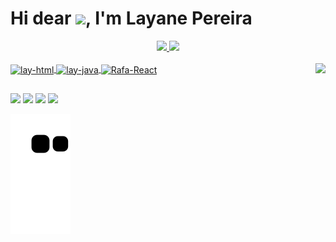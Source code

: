 <h1 align="left">Hi dear <img src="https://raw.githubusercontent.com/kaueMarques/kaueMarques/master/hi.gif" width="30px">, I'm Layane Pereira </h1>

<div align="center">
  <a href="https://github.com/LayannePereira">
  <img height="180em" src="https://github-readme-stats.vercel.app/api?username=LayannePereira&show_icons=true&theme=dracula&include_all_commits=true&count_private=true"/>
  <img height="180em" src="https://github-readme-stats.vercel.app/api/top-langs/?username=LayannePereira&layout=compact&langs_count=7&theme=dracula"/>
</div>
 
  <div style="display: inline_block"><br>
  <img align="center" alt="lay-html" height="30" width="70" src="https://img.shields.io/badge/-HTML-05122A?style=flat&logo=HTML5">
  <img align="center" alt="lay-java" height="30" width="70" src="https://img.shields.io/badge/-java-05122A?style=flat&logo=java">
  <img align="center" alt="Rafa-React" height="30" width="70" src="https://img.shields.io/badge/-MySQL-05122A?style=flat&logo=MySQL">
  <img align="right" height="150em"
  src="https://user-images.githubusercontent.com/98171057/154536926-6d65e225-1947-426a-a37d-b06f11c6dc39.png"/>
</div>
 
  ##
  
  <div> 
  <a href="https://instagram.com/laay_pereiira" target="_blank"><img src="https://img.shields.io/badge/-Instagram-%23E4405F?style=for-the-badge&logo=instagram&logoColor=white" target="_blank"></a>
 	<a href="https://www.twitch.tv/LayannePereiira" target="_blank"><img src="https://img.shields.io/badge/Twitch-9146FF?style=for-the-badge&logo=twitch&logoColor=white" target="_blank"></a>
  <a href = "mailto:layannepereiraa28@gmail.com"><img src="https://img.shields.io/badge/-Gmail-%23333?style=for-the-badge&logo=gmail&logoColor=white" target="_blank"></a>
  <a href="https://www.linkedin.com/in/layane-pereira-84b95a229/" target="_blank"><img src="https://img.shields.io/badge/-LinkedIn-%230077B5?style=for-the-badge&logo=linkedin&logoColor=white" target="_blank"></a> 
 
  ![Snake animation](https://github.com/rafaballerini/rafaballerini/blob/output/github-contribution-grid-snake.svg)
 
</div>
